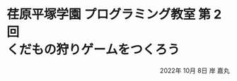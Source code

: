 # 荏原平塚学園 プログラミング教室 第 2 回<br>くだもの狩りゲームをつくろう

<div style="text-align: right;">
2022年 10月 8日 岸 嘉丸
</div>
